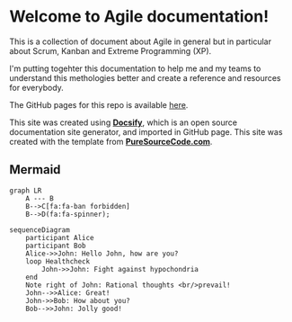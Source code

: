 # Welcome to Agile documentation!

This is a collection of document about Agile in general but in particular about Scrum, Kanban and Extreme Programming (XP).

I'm putting togehter this documentation to help me and my teams to understand this methologies better and create a reference and resources for everybody.

The GitHub pages for this repo is available [here](https://erossini.github.io/agile).

This site was created using [**Docsify**](https://docsify.js.org), which is an open source documentation site generator, and imported in GitHub page. This site was created with the template from [**PureSourceCode.com**](https://www.puresourcecode.com/).

## Mermaid

```mermaid
graph LR
    A --- B
    B-->C[fa:fa-ban forbidden]
    B-->D(fa:fa-spinner);
```

```mermaid
sequenceDiagram
    participant Alice
    participant Bob
    Alice->>John: Hello John, how are you?
    loop Healthcheck
        John->>John: Fight against hypochondria
    end
    Note right of John: Rational thoughts <br/>prevail!
    John-->>Alice: Great!
    John->>Bob: How about you?
    Bob-->>John: Jolly good!
```